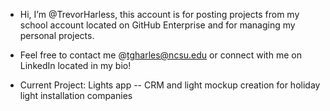 - Hi, I’m @TrevorHarless, this account is for posting projects from my school account located on GitHub Enterprise and for managing my personal projects.
- Feel free to contact me @tgharles@ncsu.edu or connect with me on LinkedIn located in my bio!


- Current Project: Lights app -- CRM and light mockup creation for holiday light installation companies

<!---
TrevorHarless/TrevorHarless is a ✨ special ✨ repository because its `README.md` (this file) appears on your GitHub profile.
You can click the Preview link to take a look at your changes.
--->
